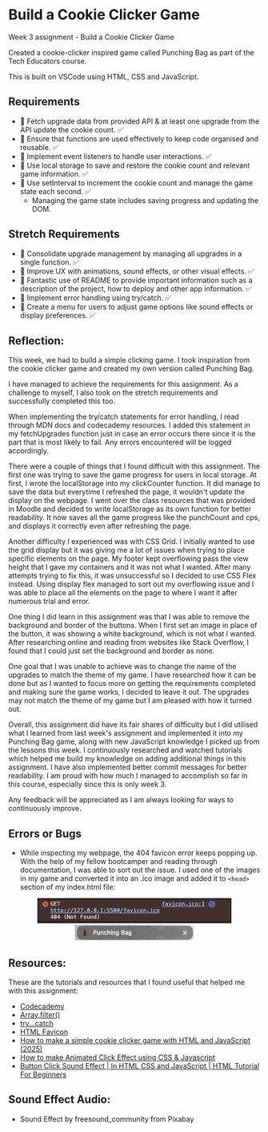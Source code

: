 # Build a Cookie Clicker Game

Week 3 assignment - Build a Cookie Clicker Game

Created a cookie-clicker inspired game called Punching Bag as part of the Tech Educators course.

This is built on VSCode using HTML, CSS and JavaScript.

## Requirements
- 🎯 Fetch upgrade data from provided API & at least one upgrade from the API update the cookie count. ✅
- 🎯 Ensure that functions are used effectively to keep code organised and reusable. ✅
- 🎯 Implement event listeners to handle user interactions. ✅ 
- 🎯 Use local storage to save and restore the cookie count and relevant game information. ✅
- 🎯 Use setInterval to increment the cookie count and manage the game state each second. ✅
    -  Managing the game state includes saving progress and updating the DOM.

## Stretch Requirements
- 🏹 Consolidate upgrade management by managing all upgrades in a single function. ✅
- 🏹 Improve UX with animations, sound effects, or other visual effects. ✅
- 🏹 Fantastic use of README to provide important information such as a description of the project, how to deploy and other app information. ✅
- 🏹 Implement error handling using try/catch. ✅ 
- 🏹 Create a menu for users to adjust game options like sound effects or display preferences. ✅

## Reflection:

This week, we had to build a simple clicking game. I took inspiration from the cookie clicker game and created my own version called Punching Bag. 

I have managed to achieve the requirements for this assignment. As a challenge to myself, I also took on the stretch requirements and successfully completed this too. 

When implementing the try/catch statements for error handling, I read through MDN docs and codecademy resources. I added this statement in my fetchUpgrades function just in case an error occurs there since it is the part that is most likely to fail. Any errors encountered will be logged accordingly.  

There were a couple of things that I found difficult with this assignment. The first one was trying to save the game progress for users in local storage. At first, I wrote the localStorage into my clickCounter function. It did manage to save the data but everytime I refreshed the page, it wouldn't update the display on the webpage. I went over the class resources that was provided in Moodle and decided to write localStorage as its own function for better readability. It now saves all the game progress like the punchCount and cps, and displays it correctly even after refreshing the page. 

Another difficulty I experienced was with CSS Grid. I initially wanted to use the grid display but it was giving me a lot of issues when trying to place specific elements on the page. My footer kept overflowing pass the view height that I gave my containers and it was not what I wanted. After many attempts trying to fix this, it was unsuccessful so I decided to use CSS Flex instead. Using display flex managed to sort out my overflowing issue and I was able to place all the elements on the page to where I want it after numerous trial and error. 

One thing I did learn in this assignment was that I was able to remove the background and border of the buttons. When I first set an image in place of the button, it was showing a white background, which is not what I wanted. After researching online and reading from websites like Stack Overflow, I found that I could just set the background and border as none. 

One goal that I was unable to achieve was to change the name of the upgrades to match the theme of my game. I have researched how it can be done but as I wanted to focus more on getting the requirements completed and making sure the game works, I decided to leave it out. The upgrades may not match the theme of my game but I am pleased with how it turned out. 

Overall, this assignment did have its fair shares of difficulty but I did utilised what I learned from last week's assignment and implemented it into my Punching Bag game, along with new JavaScript knowledge I picked up from the lessons this week. I continuously researched and watched tutorials which helped me build my knowledge on adding additional things in this assignment. I have also implemented better commit messages for better readability. I am proud with how much I managed to accomplish so far in this course, especially since this is only week 3. 

Any feedback will be appreciated as I am always looking for ways to continuously improve.

## Errors or Bugs 
- While inspecting my webpage, the 404 favicon error keeps popping up. With the help of my fellow bootcamper and reading through documentation, I was able to sort out the issue. I used one of the images in my game and converted it into an .ico image and added it to ```<head>``` section of my index.html file:
<div align="center">
    <img src="./images/favicon-error.png">
</div>

<div align="center">
    <img src="./images/tab-favicon.png">
</div>

## Resources:
These are the tutorials and resources that I found useful that helped me with this assignment:
- [Codecademy](https://www.codecademy.com)  
- [Array.filter()](https://developer.mozilla.org/en-US/docs/Web/JavaScript/Reference/Global_Objects/Array/filter)
- [try...catch](https://developer.mozilla.org/en-US/docs/Web/JavaScript/Reference/Statements/try...catch)
- [HTML Favicon](https://www.w3schools.com/html/html_favicon.asp#:~:text=To%20add%20a%20favicon%20to,is%20%22favicon.ico%22)
- [How to make a simple cookie clicker game with HTML and JavaScript (2025)](https://www.youtube.com/watch?v=1C-seWzn9vo&ab_channel=Soupy)
- [How to make Animated Click Effect using CSS & Javascript](https://www.youtube.com/watch?v=d6lHO2EI1WI&ab_channel=OnlineTutorials)
- [Button Click Sound Effect | In HTML CSS and JavaScript | HTML Tutorial For Beginners](https://www.youtube.com/watch?v=0R6rZngcHGg&ab_channel=ProgrammingTT)


## Sound Effect Audio:
- Sound Effect by freesound_community from Pixabay 